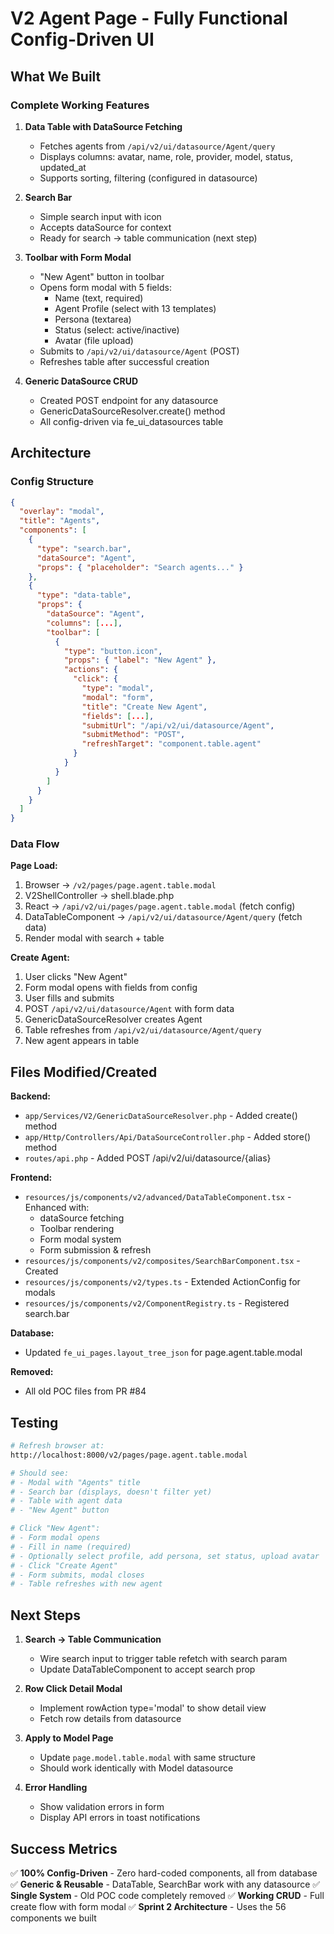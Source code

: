 # V2 Agent Page - Fully Functional Config-Driven UI

## What We Built

### Complete Working Features

1. **Data Table with DataSource Fetching**
   - Fetches agents from `/api/v2/ui/datasource/Agent/query`
   - Displays columns: avatar, name, role, provider, model, status, updated_at
   - Supports sorting, filtering (configured in datasource)

2. **Search Bar**
   - Simple search input with icon
   - Accepts dataSource for context
   - Ready for search → table communication (next step)

3. **Toolbar with Form Modal**
   - "New Agent" button in toolbar
   - Opens form modal with 5 fields:
     - Name (text, required)
     - Agent Profile (select with 13 templates)
     - Persona (textarea)
     - Status (select: active/inactive)
     - Avatar (file upload)
   - Submits to `/api/v2/ui/datasource/Agent` (POST)
   - Refreshes table after successful creation

4. **Generic DataSource CRUD**
   - Created POST endpoint for any datasource
   - GenericDataSourceResolver.create() method
   - All config-driven via fe_ui_datasources table

## Architecture

### Config Structure
```json
{
  "overlay": "modal",
  "title": "Agents",
  "components": [
    {
      "type": "search.bar",
      "dataSource": "Agent",
      "props": { "placeholder": "Search agents..." }
    },
    {
      "type": "data-table",
      "props": {
        "dataSource": "Agent",
        "columns": [...],
        "toolbar": [
          {
            "type": "button.icon",
            "props": { "label": "New Agent" },
            "actions": {
              "click": {
                "type": "modal",
                "modal": "form",
                "title": "Create New Agent",
                "fields": [...],
                "submitUrl": "/api/v2/ui/datasource/Agent",
                "submitMethod": "POST",
                "refreshTarget": "component.table.agent"
              }
            }
          }
        ]
      }
    }
  ]
}
```

### Data Flow

**Page Load:**
1. Browser → `/v2/pages/page.agent.table.modal`
2. V2ShellController → shell.blade.php
3. React → `/api/v2/ui/pages/page.agent.table.modal` (fetch config)
4. DataTableComponent → `/api/v2/ui/datasource/Agent/query` (fetch data)
5. Render modal with search + table

**Create Agent:**
1. User clicks "New Agent"
2. Form modal opens with fields from config
3. User fills and submits
4. POST `/api/v2/ui/datasource/Agent` with form data
5. GenericDataSourceResolver creates Agent
6. Table refreshes from `/api/v2/ui/datasource/Agent/query`
7. New agent appears in table

## Files Modified/Created

**Backend:**
- `app/Services/V2/GenericDataSourceResolver.php` - Added create() method
- `app/Http/Controllers/Api/DataSourceController.php` - Added store() method
- `routes/api.php` - Added POST /api/v2/ui/datasource/{alias}

**Frontend:**
- `resources/js/components/v2/advanced/DataTableComponent.tsx` - Enhanced with:
  - dataSource fetching
  - Toolbar rendering
  - Form modal system
  - Form submission & refresh
- `resources/js/components/v2/composites/SearchBarComponent.tsx` - Created
- `resources/js/components/v2/types.ts` - Extended ActionConfig for modals
- `resources/js/components/v2/ComponentRegistry.ts` - Registered search.bar

**Database:**
- Updated `fe_ui_pages.layout_tree_json` for page.agent.table.modal

**Removed:**
- All old POC files from PR #84

## Testing

```bash
# Refresh browser at:
http://localhost:8000/v2/pages/page.agent.table.modal

# Should see:
# - Modal with "Agents" title
# - Search bar (displays, doesn't filter yet)
# - Table with agent data
# - "New Agent" button

# Click "New Agent":
# - Form modal opens
# - Fill in name (required)
# - Optionally select profile, add persona, set status, upload avatar
# - Click "Create Agent"
# - Form submits, modal closes
# - Table refreshes with new agent
```

## Next Steps

1. **Search → Table Communication**
   - Wire search input to trigger table refetch with search param
   - Update DataTableComponent to accept search prop

2. **Row Click Detail Modal**
   - Implement rowAction type='modal' to show detail view
   - Fetch row details from datasource

3. **Apply to Model Page**
   - Update `page.model.table.modal` with same structure
   - Should work identically with Model datasource

4. **Error Handling**
   - Show validation errors in form
   - Display API errors in toast notifications

## Success Metrics

✅ **100% Config-Driven** - Zero hard-coded components, all from database
✅ **Generic & Reusable** - DataTable, SearchBar work with any datasource
✅ **Single System** - Old POC code completely removed
✅ **Working CRUD** - Full create flow with form modal
✅ **Sprint 2 Architecture** - Uses the 56 components we built
